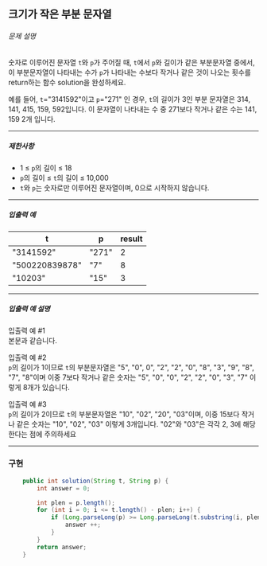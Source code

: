 ## 크기가 작은 부분 문자열

###### 문제 설명

숫자로 이루어진 문자열 `t`와 `p`가 주어질 때, `t`에서 `p`와 길이가 같은 부분문자열 중에서, 이 부분문자열이 나타내는 수가 `p`가 나타내는 수보다 작거나 같은 것이 나오는 횟수를 return하는 함수 solution을 완성하세요.

예를 들어, `t`="3141592"이고 `p`="271" 인 경우, `t`의 길이가 3인 부분 문자열은 314, 141, 415, 159, 592입니다. 이 문자열이 나타내는 수 중 271보다 작거나 같은 수는 141, 159 2개 입니다.

---

##### 제한사항

- 1 ≤ `p`의 길이 ≤ 18
- `p`의 길이 ≤ `t`의 길이 ≤ 10,000
- `t`와 `p`는 숫자로만 이루어진 문자열이며, 0으로 시작하지 않습니다.

---

##### 입출력 예

|t|p|result|
|---|---|---|
|"3141592"|"271"|2|
|"500220839878"|"7"|8|
|"10203"|"15"|3|

---

##### 입출력 예 설명

입출력 예 #1  
본문과 같습니다.

입출력 예 #2  
`p`의 길이가 1이므로 `t`의 부분문자열은 "5", "0", 0", "2", "2", "0", "8", "3", "9", "8", "7", "8"이며 이중 7보다 작거나 같은 숫자는 "5", "0", "0", "2", "2", "0", "3", "7" 이렇게 8개가 있습니다.

입출력 예 #3  
`p`의 길이가 2이므로 `t`의 부분문자열은 "10", "02", "20", "03"이며, 이중 15보다 작거나 같은 숫자는 "10", "02", "03" 이렇게 3개입니다. "02"와 "03"은 각각 2, 3에 해당한다는 점에 주의하세요

---

### 구현

```java
    public int solution(String t, String p) {
        int answer = 0;

        int plen = p.length();
        for (int i = 0; i <= t.length() - plen; i++) {
            if (Long.parseLong(p) >= Long.parseLong(t.substring(i, plen + i))) {
                answer ++;
            }
        }
        return answer;
    }
```
